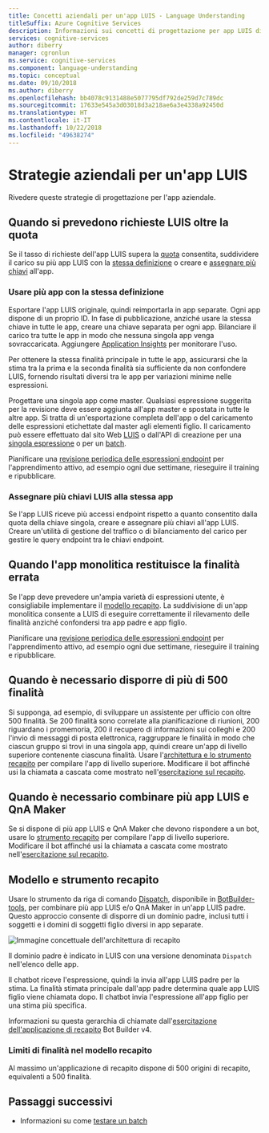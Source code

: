```yaml
---
title: Concetti aziendali per un'app LUIS - Language Understanding
titleSuffix: Azure Cognitive Services
description: Informazioni sui concetti di progettazione per app LUIS di grandi dimensioni.
services: cognitive-services
author: diberry
manager: cgronlun
ms.service: cognitive-services
ms.component: language-understanding
ms.topic: conceptual
ms.date: 09/10/2018
ms.author: diberry
ms.openlocfilehash: bb4078c9131488e5077795df792de259d7c789dc
ms.sourcegitcommit: 17633e545a3d03018d3a218ae6a3e4338a92450d
ms.translationtype: HT
ms.contentlocale: it-IT
ms.lasthandoff: 10/22/2018
ms.locfileid: "49638274"
---
```

# <a name="enterprise-strategies-for-a-luis-app"></a>Strategie aziendali per un'app LUIS
Rivedere queste strategie di progettazione per l'app aziendale.

## <a name="when-you-expect-luis-requests-beyond-the-quota"></a>Quando si prevedono richieste LUIS oltre la quota
Se il tasso di richieste dell'app LUIS supera la [quota](https://azure.microsoft.com/pricing/details/cognitive-services/language-understanding-intelligent-services/) consentita, suddividere il carico su più app LUIS con la [stessa definizione](#use-multiple-apps-with-same-app-definition) o creare e [assegnare più chiavi](#assign-multiple-luis-keys-to-same-app) all'app. 

### <a name="use-multiple-apps-with-same-app-definition"></a>Usare più app con la stessa definizione
Esportare l'app LUIS originale, quindi reimportarla in app separate. Ogni app dispone di un proprio ID. In fase di pubblicazione, anziché usare la stessa chiave in tutte le app, creare una chiave separata per ogni app. Bilanciare il carico tra tutte le app in modo che nessuna singola app venga sovraccaricata. Aggiungere [Application Insights](luis-tutorial-bot-csharp-appinsights.md) per monitorare l'uso. 

Per ottenere la stessa finalità principale in tutte le app, assicurarsi che la stima tra la prima e la seconda finalità sia sufficiente da non confondere LUIS, fornendo risultati diversi tra le app per variazioni minime nelle espressioni. 

Progettare una singola app come master. Qualsiasi espressione suggerita per la revisione deve essere aggiunta all'app master e spostata in tutte le altre app. Si tratta di un'esportazione completa dell'app o del caricamento delle espressioni etichettate dal master agli elementi figlio. Il caricamento può essere effettuato dal sito Web [LUIS](luis-reference-regions.md) o dall'API di creazione per una [singola espressione](https://westus.dev.cognitive.microsoft.com/docs/services/5890b47c39e2bb17b84a55ff/operations/5890b47c39e2bb052c5b9c08) o per un [batch](https://westus.dev.cognitive.microsoft.com/docs/services/5890b47c39e2bb17b84a55ff/operations/5890b47c39e2bb052c5b9c09). 

Pianificare una [revisione periodica delle espressioni endpoint](luis-how-to-review-endoint-utt.md) per l'apprendimento attivo, ad esempio ogni due settimane, rieseguire il training e ripubblicare. 

### <a name="assign-multiple-luis-keys-to-same-app"></a>Assegnare più chiavi LUIS alla stessa app
Se l'app LUIS riceve più accessi endpoint rispetto a quanto consentito dalla quota della chiave singola, creare e assegnare più chiavi all'app LUIS. Creare un'utilità di gestione del traffico o di bilanciamento del carico per gestire le query endpoint tra le chiavi endpoint. 

## <a name="when-your-monolithic-app-returns-wrong-intent"></a>Quando l'app monolitica restituisce la finalità errata
Se l'app deve prevedere un'ampia varietà di espressioni utente, è consigliabile implementare il [modello recapito](#dispatch-tool-and-model). La suddivisione di un'app monolitica consente a LUIS di eseguire correttamente il rilevamento delle finalità anziché confondersi tra app padre e app figlio. 

Pianificare una [revisione periodica delle espressioni endpoint](luis-how-to-review-endoint-utt.md) per l'apprendimento attivo, ad esempio ogni due settimane, rieseguire il training e ripubblicare. 

## <a name="when-you-need-to-have-more-than-500-intents"></a>Quando è necessario disporre di più di 500 finalità
Si supponga, ad esempio, di sviluppare un assistente per ufficio con oltre 500 finalità. Se 200 finalità sono correlate alla pianificazione di riunioni, 200 riguardano i promemoria, 200 il recupero di informazioni sui colleghi e 200 l'invio di messaggi di posta elettronica, raggruppare le finalità in modo che ciascun gruppo si trovi in una singola app, quindi creare un'app di livello superiore contenente ciascuna finalità. Usare l'[architettura e lo strumento recapito](#dispatch-tool-and-model) per compilare l'app di livello superiore. Modificare il bot affinché usi la chiamata a cascata come mostrato nell'[esercitazione sul recapito][dispatcher-application-tutorial]. 

## <a name="when-you-need-to-combine-several-luis-and-qna-maker-apps"></a>Quando è necessario combinare più app LUIS e QnA Maker
Se si dispone di più app LUIS e QnA Maker che devono rispondere a un bot, usare lo [strumento recapito](#dispatch-tool-and-model) per compilare l'app di livello superiore. Modificare il bot affinché usi la chiamata a cascata come mostrato nell'[esercitazione sul recapito][dispatcher-application-tutorial]. 

## <a name="dispatch-tool-and-model"></a>Modello e strumento recapito
Usare lo strumento da riga di comando [Dispatch][dispatch-tool], disponibile in [BotBuilder-tools](https://github.com/Microsoft/botbuilder-tools), per combinare più app LUIS e/o QnA Maker in un'app LUIS padre. Questo approccio consente di disporre di un dominio padre, inclusi tutti i soggetti e i domini di soggetti figlio diversi in app separate. 

![Immagine concettuale dell'architettura di recapito](./media/luis-concept-enterprise/dispatch-architecture.png)

Il dominio padre è indicato in LUIS con una versione denominata `Dispatch` nell'elenco delle app. 

Il chatbot riceve l'espressione, quindi la invia all'app LUIS padre per la stima. La finalità stimata principale dall'app padre determina quale app LUIS figlio viene chiamata dopo. Il chatbot invia l'espressione all'app figlio per una stima più specifica.

Informazioni su questa gerarchia di chiamate dall'[esercitazione dell'applicazione di recapito][dispatcher-application-tutorial] Bot Builder v4.  

### <a name="intent-limits-in-dispatch-model"></a>Limiti di finalità nel modello recapito
Al massimo un'applicazione di recapito dispone di 500 origini di recapito, equivalenti a 500 finalità. 

## <a name="next-steps"></a>Passaggi successivi

* Informazioni su come [testare un batch](luis-how-to-batch-test.md)

[dispatcher-application-tutorial]: https://aka.ms/bot-dispatch
[dispatch-tool]: https://aka.ms/dispatch-tool